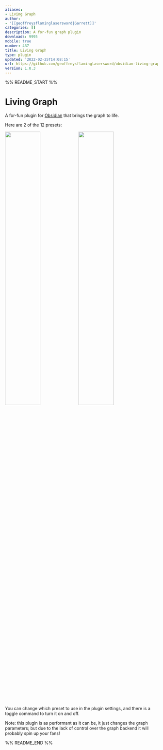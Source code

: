```yaml
---
aliases:
- Living Graph
author:
- '[[geoffreysflaminglasersword|Garrett]]'
categories: []
description: A for-fun graph plugin
downloads: 9995
mobile: true
number: 437
title: Living Graph
type: plugin
updated: '2022-02-25T14:08:15'
url: https://github.com/geoffreysflaminglasersword/obsidian-living-graph
version: 1.0.3
---
```


%% README_START %%

# Living Graph
A for-fun plugin for [Obsidian](https://obsidian.md/) that brings the graph to life.

Here are 2 of the 12 presets:

<img src="https://user-images.githubusercontent.com/31261158/156184886-9d47e51b-c8f5-4fdb-8dff-c318e50903c9.gif" width="48%" height="48%" max-height="450px" max-width="450px"/><img src="https://user-images.githubusercontent.com/31261158/155049546-dbdbc788-7170-40f8-9a8b-fafe53c24f82.gif" width="48%" height="48%" max-height="450px" max-width="450px"/>

You can change which preset to use in the plugin settings, and there is a toggle command to turn it on and off.

Note: this plugin is as performant as it can be, it just changes the graph parameters; but due to the lack of control over the graph backend it will probably spin up your fans!


%% README_END %%
